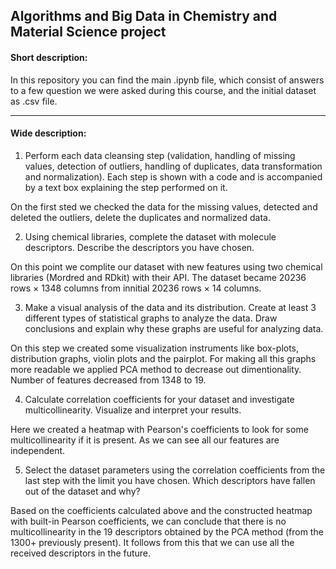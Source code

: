 ## Algorithms and Big Data in Chemistry and Material Science project

#### Short description:
In this repository you can find the main .ipynb file, which consist of answers to a few question we were asked during this course, and the initial dataset as .csv file.
___

#### Wide description:

1. Perform each data cleansing step (validation, handling of missing values, detection of outliers, handling of duplicates, data transformation and normalization). Each step is shown with a code and is accompanied by a text box explaining the step performed on it.

On the first sted we checked the data for the missing values, detected and deleted the outliers, delete the duplicates and normalized data.

2. Using chemical libraries, complete the dataset with molecule descriptors. Describe the descriptors you have chosen.

On this point we complite our dataset with new features using two chemical libraries (Mordred and RDkit) with their API. The dataset became 20236 rows × 1348 columns from innitial 20236 rows × 14 columns.

3. Make a visual analysis of the data and its distribution. Create at least 3 different types of statistical graphs to analyze the data. Draw conclusions and explain why these graphs are useful for analyzing data. 

On this step we created some visualization instruments like box-plots, distribution graphs, violin plots and the pairplot. For making all this graphs more readable we applied PCA method to decrease out dimentionality. Number of features decreased from 1348 to 19.

4. Calculate correlation coefficients for your dataset and investigate multicollinearity. Visualize and interpret your results.

Here we created a heatmap with Pearson's coefficients to look for some multicollinearity if it is present. As we can see all our features are independent.

5. Select the dataset parameters using the correlation coefficients from the last step with the limit you have chosen. Which descriptors have fallen out of the dataset and why?

Based on the coefficients calculated above and the constructed heatmap with built-in Pearson coefficients, we can conclude that there is no multicollinearity in the 19 descriptors obtained by the PCA method (from the 1300+ previously present). It follows from this that we can use all the received descriptors in the future.
